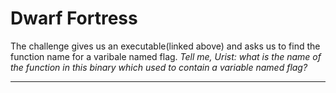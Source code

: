 # Dwarf Fortress
The challenge gives us an executable(linked above) and asks us to find the function name for a varibale named flag.
*Tell me, Urist: what is the name of the function in this binary which used to contain a variable named flag?*

---
